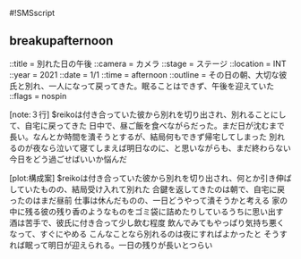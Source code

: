 #!SMSscript

## breakupafternoon

::title = 別れた日の午後
::camera = カメラ
::stage = ステージ
::location = INT
::year = 2021
::date = 1/1
::time = afternoon
::outline = その日の朝、大切な彼氏と別れ、一人になって戻ってきた。眠ることはできず、午後を迎えていた
::flags = nospin

[note:３行]
$reikoは付き合っていた彼から別れを切り出され、別れることにして、自宅に戻ってきた
日中で、昼ご飯を食べながらだった。まだ日が沈むまで長い。なんとか時間を潰そうとするが、結局何もできず帰宅してしまった
別れるのが夜なら泣いて寝てしまえば明日なのに、と思いながらも、まだ終わらない今日をどう過ごせばいいか悩んだ

[plot:構成案]
$reikoは付き合っていた彼から別れを切り出され、何とか引き伸ばしていたものの、結局受け入れて別れた
合鍵を返してきたのは朝で、自宅に戻ったのはまだ昼前
仕事は休んだものの、一日どうやって潰そうかと考える
家の中に残る彼の残り香のようなものをゴミ袋に詰めたりしているうちに思い出す
酒は苦手で、彼氏に付き合って少し飲む程度
飲んでみてもやっぱり気持ち悪くなって、すぐにやめる
こんなことなら別れるのは夜にすればよかったと
そうすれば眠って明日が迎えられる。一日の残りが長いとつらい
